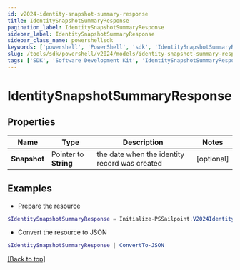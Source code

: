 ```yaml
---
id: v2024-identity-snapshot-summary-response
title: IdentitySnapshotSummaryResponse
pagination_label: IdentitySnapshotSummaryResponse
sidebar_label: IdentitySnapshotSummaryResponse
sidebar_class_name: powershellsdk
keywords: ['powershell', 'PowerShell', 'sdk', 'IdentitySnapshotSummaryResponse', 'V2024IdentitySnapshotSummaryResponse'] 
slug: /tools/sdk/powershell/v2024/models/identity-snapshot-summary-response
tags: ['SDK', 'Software Development Kit', 'IdentitySnapshotSummaryResponse', 'V2024IdentitySnapshotSummaryResponse']
---
```



# IdentitySnapshotSummaryResponse

## Properties

Name | Type | Description | Notes
------------ | ------------- | ------------- | -------------
**Snapshot** |  Pointer to **String** | the date when the identity record was created | [optional] 

## Examples

- Prepare the resource
```powershell
$IdentitySnapshotSummaryResponse = Initialize-PSSailpoint.V2024IdentitySnapshotSummaryResponse  -Snapshot 2007-03-01T13:00:00.000Z
```

- Convert the resource to JSON
```powershell
$IdentitySnapshotSummaryResponse | ConvertTo-JSON
```


[[Back to top]](#) 

